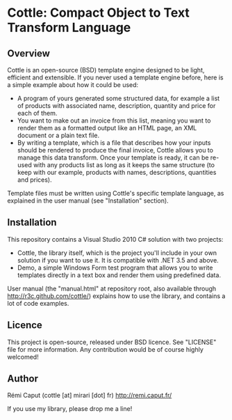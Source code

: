 Cottle: Compact Object to Text Transform Language
=================================================

Overview
--------

Cottle is an open-source (BSD) template engine designed to be light, efficient
and extensible. If you never used a template engine before, here is a
simple example about how it could be used:

- A program of yours generated some structured data, for example a list of
products with associated name, description, quantity and price for each of
them.
- You want to make out an invoice from this list, meaning you want to render
them as a formatted output like an HTML page, an XML document or a plain text
file.
- By writing a template, which is a file that describes how your inputs should
be rendered to produce the final invoice, Cottle allows you to manage this data
transform. Once your template is ready, it can be re-used with any products
list as long as it keeps the same structure (to keep with our example, products
with names, descriptions, quantities and prices).

Template files must be written using Cottle's specific template language, as
explained in the user manual (see "Installation" section).

Installation
------------

This repository contains a Visual Studio 2010 C# solution with two projects:

- Cottle, the library itself, which is the project you'll include in your own
solution if you want to use it. It is compatible with .NET 3.5 and above.
- Demo, a simple Windows Form test program that allows you to write templates
directly in a text box and render them using predefined data.

User manual (the "manual.html" at repository root, also available through
http://r3c.github.com/cottle/) explains how to use the library, and contains a
lot of code examples.

Licence
-------

This project is open-source, released under BSD licence. See "LICENSE" file for
more information. Any contribution would be of course highly welcomed!

Author
------

Rémi Caput (cottle [at] mirari [dot] fr)
http://remi.caput.fr/

If you use my library, please drop me a line!
